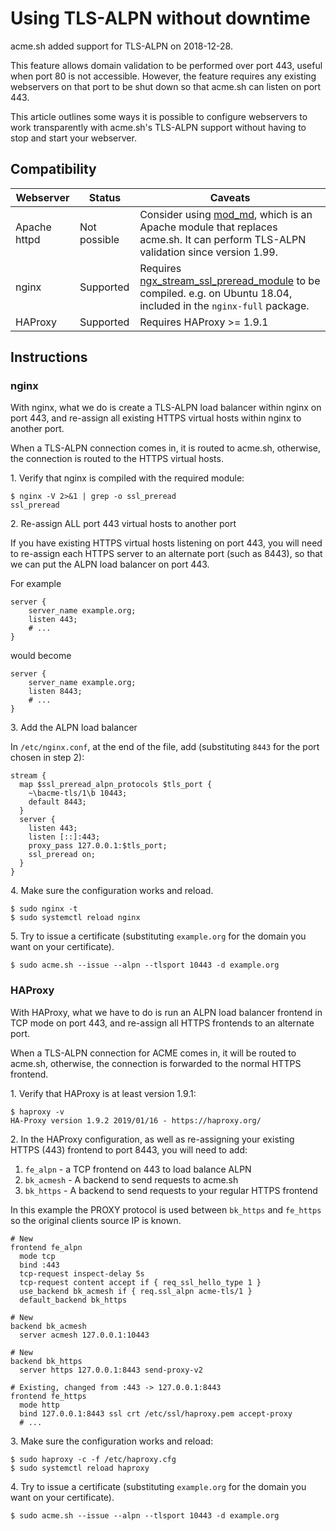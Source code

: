 # Using TLS-ALPN without downtime

acme.sh added support for TLS-ALPN on 2018-12-28.

This feature allows domain validation to be performed over port 443, useful when port 80 is not accessible. However, the feature requires any existing webservers on that port to be shut down so that acme.sh can listen on port 443.

This article outlines some ways it is possible to configure webservers to work transparently with acme.sh's TLS-ALPN support without having to stop and start your webserver.

## Compatibility

| Webserver | Status | Caveats |
|-----------|--------|---------|
| Apache httpd | Not possible | Consider using [mod_md](https://github.com/icing/mod_md), which is an Apache module that replaces acme.sh. It can perform TLS-ALPN validation since version 1.99. | 
| nginx | Supported | Requires [ngx_stream_ssl_preread_module](http://nginx.org/en/docs/stream/ngx_stream_ssl_preread_module.html) to be compiled. e.g. on Ubuntu 18.04, included in the `nginx-full` package. |
| HAProxy | Supported | Requires HAProxy >= 1.9.1 

## Instructions

### nginx

With nginx, what we do is create a TLS-ALPN load balancer within nginx on port 443, and re-assign all existing HTTPS virtual hosts within nginx to another port.

When a TLS-ALPN connection comes in, it is routed to acme.sh, otherwise, the connection is routed to the HTTPS virtual hosts.


1\. Verify that nginx is compiled with the required module:

    $ nginx -V 2>&1 | grep -o ssl_preread
    ssl_preread


2\. Re-assign ALL port 443 virtual hosts to another port

If you have existing HTTPS virtual hosts listening on port 443, you will need to re-assign each HTTPS server to an alternate port (such as 8443), so that we can put the ALPN load balancer on port 443.

For example

```nginx
server {
    server_name example.org;
    listen 443;
    # ...
}
```

would become

```nginx
server {
    server_name example.org;
    listen 8443;
    # ...
}
```

3\. Add the ALPN load balancer

In `/etc/nginx.conf`, at the end of the file, add (substituting `8443` for the port chosen in step 2):

```nginx
stream {
  map $ssl_preread_alpn_protocols $tls_port {
    ~\bacme-tls/1\b 10443;
    default 8443;
  }
  server {
    listen 443;
    listen [::]:443;
    proxy_pass 127.0.0.1:$tls_port;
    ssl_preread on;
  }
}
```

4\. Make sure the configuration works and reload.

    $ sudo nginx -t
    $ sudo systemctl reload nginx

5\. Try to issue a certificate (substituting `example.org` for the domain you want on your certificate).

    $ sudo acme.sh --issue --alpn --tlsport 10443 -d example.org

### HAProxy

With HAProxy, what we have to do is run an ALPN load balancer frontend in TCP mode on port 443, and re-assign all HTTPS frontends to an alternate port.

When a TLS-ALPN connection for ACME comes in, it will be routed to acme.sh, otherwise, the connection is forwarded to the normal HTTPS frontend.

1\. Verify that HAProxy is at least version 1.9.1:

    $ haproxy -v
    HA-Proxy version 1.9.2 2019/01/16 - https://haproxy.org/

2\. In the HAProxy configuration, as well as re-assigning your existing HTTPS (443) frontend to port 8443, you will need to add:

  1. `fe_alpn` - a TCP frontend on 443 to load balance ALPN
  2. `bk_acmesh` - A backend to send requests to acme.sh
  3. `bk_https` - A backend to send requests to your regular HTTPS frontend

In this example the PROXY protocol is used between `bk_https` and `fe_https` so the original clients source IP is known.

```haproxy
# New
frontend fe_alpn
  mode tcp
  bind :443
  tcp-request inspect-delay 5s
  tcp-request content accept if { req_ssl_hello_type 1 }
  use_backend bk_acmesh if { req.ssl_alpn acme-tls/1 }
  default_backend bk_https

# New
backend bk_acmesh
  server acmesh 127.0.0.1:10443

# New
backend bk_https
  server https 127.0.0.1:8443 send-proxy-v2

# Existing, changed from :443 -> 127.0.0.1:8443
frontend fe_https
  mode http
  bind 127.0.0.1:8443 ssl crt /etc/ssl/haproxy.pem accept-proxy
  # ...
```

3\. Make sure the configuration works and reload:

    $ sudo haproxy -c -f /etc/haproxy.cfg
    $ sudo systemctl reload haproxy

4\. Try to issue a certificate (substituting `example.org` for the domain you want on your certificate).

    $ sudo acme.sh --issue --alpn --tlsport 10443 -d example.org